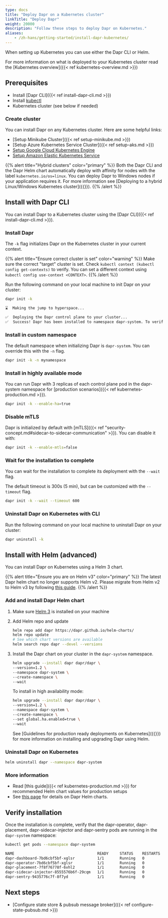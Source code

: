 ```yaml
---
type: docs
title: "Deploy Dapr on a Kubernetes cluster"
linkTitle: "Deploy Dapr"
weight: 20000
description: "Follow these steps to deploy Dapr on Kubernetes."
aliases:
    - /zh-hans/getting-started/install-dapr-kubernetes/
---
```


When setting up Kubernetes you can use either the Dapr CLI or Helm.

For more information on what is deployed to your Kubernetes cluster read the [Kubernetes overview]({{< ref kubernetes-overview.md >}})

## Prerequisites

- Install [Dapr CLI]({{< ref install-dapr-cli.md >}})
- Install [kubectl](https://kubernetes.io/docs/tasks/tools/install-kubectl/)
- Kubernetes cluster (see below if needed)

### Create cluster

You can install Dapr on any Kubernetes cluster. Here are some helpful links:

- [Setup Minikube Cluster]({{< ref setup-minikube.md >}})
- [Setup Azure Kubernetes Service Cluster]({{< ref setup-aks.md >}})
- [Setup Google Cloud Kubernetes Engine](https://cloud.google.com/kubernetes-engine/docs/quickstart)
- [Setup Amazon Elastic Kubernetes Service](https://docs.aws.amazon.com/eks/latest/userguide/getting-started.html)

{{% alert title="Hybrid clusters" color="primary" %}}
Both the Dapr CLI and the Dapr Helm chart automatically deploy with affinity for nodes with the label `kubernetes.io/os=linux`. You can deploy Dapr to Windows nodes if your application requires it. For more information see [Deploying to a hybrid Linux/Windows Kubernetes cluster]({{<ref kubernetes-hybrid-clusters>}}).
{{% /alert %}}


## Install with Dapr CLI

You can install Dapr to a Kubernetes cluster using the [Dapr CLI]({{< ref install-dapr-cli.md >}}).

### Install Dapr

The `-k` flag initializes Dapr on the Kubernetes cluster in your current context.

{{% alert title="Ensure correct cluster is set" color="warning" %}}
Make sure the correct "target" cluster is set. Check `kubectl context (kubectl config get-contexts)` to verify. You can set a different context using `kubectl config use-context <CONTEXT>`.
{{% /alert %}}

Run the following command on your local machine to init Dapr on your cluster:

```bash
dapr init -k
```

```bash
⌛  Making the jump to hyperspace...

✅  Deploying the Dapr control plane to your cluster...
✅  Success! Dapr has been installed to namespace dapr-system. To verify, run "dapr status -k" in your terminal. To get started, go here: https://aka.ms/dapr-getting-started
```

### Install in custom namespace

The default namespace when initializing Dapr is `dapr-system`. You can override this with the `-n` flag.

```bash
dapr init -k -n mynamespace
```

### Install in highly available mode

You can run Dapr with 3 replicas of each control plane pod in the dapr-system namespace for [production scenarios]({{< ref kubernetes-production.md >}}).

```bash
dapr init -k --enable-ha=true
```

### Disable mTLS

Dapr is initialized by default with [mTLS]({{< ref "security-concept.md#sidecar-to-sidecar-communication" >}}). You can disable it with:

```bash
dapr init -k --enable-mtls=false
```

### Wait for the installation to complete

 You can wait for the installation to complete its deployment with the `--wait` flag.

 The default timeout is 300s (5 min), but can be customized with the `--timeout` flag.

```bash
dapr init -k --wait --timeout 600
```

### Uninstall Dapr on Kubernetes with CLI

Run the following command on your local machine to uninstall Dapr on your cluster:

```bash
dapr uninstall -k
```

## Install with Helm (advanced)

You can install Dapr on Kubernetes using a Helm 3 chart.

{{% alert title="Ensure you are on Helm v3" color="primary" %}}
The latest Dapr helm chart no longer supports Helm v2. Please migrate from Helm v2 to Helm v3 by following [this guide](https://helm.sh/blog/migrate-from-helm-v2-to-helm-v3/).
{{% /alert %}}

### Add and install Dapr Helm chart

1. Make sure [Helm 3](https://github.com/helm/helm/releases) is installed on your machine
2. Add Helm repo and update

    ```bash
    helm repo add dapr https://dapr.github.io/helm-charts/
    helm repo update
    # See which chart versions are available
    helm search repo dapr --devel --versions
    ```
3. Install the Dapr chart on your cluster in the `dapr-system` namespace.

    ```bash
    helm upgrade --install dapr dapr/dapr \
    --version=1.2 \
    --namespace dapr-system \
    --create-namespace \
    --wait
    ```

   To install in high availability mode:

    ```bash
    helm upgrade --install dapr dapr/dapr \
    --version=1.2 \
    --namespace dapr-system \
    --create-namespace \
    --set global.ha.enabled=true \
    --wait
    ```


   See [Guidelines for production ready deployments on Kubernetes]({{<ref kubernetes-production.md>}}) for more information on    installing and upgrading Dapr using Helm.

### Uninstall Dapr on Kubernetes

```bash
helm uninstall dapr --namespace dapr-system
```

### More information

- Read [this guide]({{< ref kubernetes-production.md >}}) for recommended Helm chart values for production setups
- See [this page](https://github.com/dapr/dapr/blob/master/charts/dapr/README.md) for details on Dapr Helm charts.

## Verify installation

Once the installation is complete, verify that the dapr-operator, dapr-placement, dapr-sidecar-injector and dapr-sentry pods are running in the `dapr-system` namespace:

```bash
kubectl get pods --namespace dapr-system
```

```bash
NAME                                     READY     STATUS    RESTARTS   AGE
dapr-dashboard-7bd6cbf5bf-xglsr          1/1       Running   0          40s
dapr-operator-7bd6cbf5bf-xglsr           1/1       Running   0          40s
dapr-placement-7f8f76778f-6vhl2          1/1       Running   0          40s
dapr-sidecar-injector-8555576b6f-29cqm   1/1       Running   0          40s
dapr-sentry-9435776c7f-8f7yd             1/1       Running   0          40s
```

## Next steps

- [Configure state store & pubsub message broker]({{< ref configure-state-pubsub.md >}})
